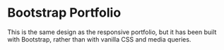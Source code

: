 # Bootstrap Portfolio

This is the same design as the responsive portfolio, but it has been built with Bootstrap, rather than with vanilla CSS and media queries.
